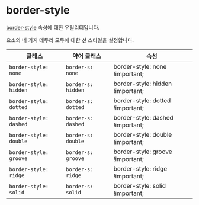 # border-style

[border-style](https://developer.mozilla.org/en-US/docs/Web/CSS/border-style) 속성에 대한 유틸리티입니다.

요소의 네 가지 테두리 모두에 대한 선 스타일을 설정합니다.

<table>
  <thead>
    <tr>
      <th scope="col">클래스</th>
      <th scope="col">약어 클래스</th>
      <th scope="col">속성</th>
    </tr>
  </thead>
  <tbody>
    <!-- border-style: none -->
<tr>
  <td><code>border-style: none</code></td>
  <td><code>border-s: none</code></td>
  <td><span class="code">border-style: none !important;</span></td>
</tr>

<!-- border-style: hidden -->
<tr>
  <td><code>border-style: hidden</code></td>
  <td><code>border-s: hidden</code></td>
  <td><span class="code">border-style: hidden !important;</span></td>
</tr>

<!-- border-style: dotted -->
<tr>
  <td><code>border-style: dotted</code></td>
  <td><code>border-s: dotted</code></td>
  <td><span class="code">border-style: dotted !important;</span></td>
</tr>

<!-- border-style: dashed -->
<tr>
  <td><code>border-style: dashed</code></td>
  <td><code>border-s: dashed</code></td>
  <td><span class="code">border-style: dashed !important;</span></td>
</tr>

<!-- border-style: double -->
<tr>
  <td><code>border-style: double</code></td>
  <td><code>border-s: double</code></td>
  <td><span class="code">border-style: double !important;</span></td>
</tr>

<!-- border-style: groove -->
<tr>
  <td><code>border-style: groove</code></td>
  <td><code>border-s: groove</code></td>
  <td><span class="code">border-style: groove !important;</span></td>
</tr>

<!-- border-style: ridge -->
<tr>
  <td><code>border-style: ridge</code></td>
  <td><code>border-s: ridge</code></td>
  <td><span class="code">border-style: ridge !important;</span></td>
</tr>

<!-- border-style: solid -->
<tr>
  <td><code>border-style: solid</code></td>
  <td><code>border-s: solid</code></td>
  <td><span class="code">border-style: solid !important;</span></td>
</tr>

  </tbody>

</table>

